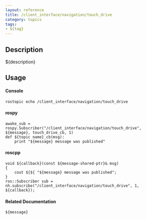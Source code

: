 ```yaml
---
layout: reference
title: /client_interface/navigation/touch_drive
category: topics
tags: 
- ${tag}
---
```


## Description
${description}

## Usage
#### Console
```
rostopic echo /client_interface/navigation/touch_drive
```

#### rospy
```
awake_sub = rospy.Subscriber("/client_interface/navigation/touch_drive", ${message}, touch_drive_cb, 1)
def ${topic name}_cb(msg):
    print "${message} message was published"
```

#### roscpp
```
void ${callback}(const ${message-shared-ptr}& msg)
{
    cout ${${ "${message} message was published";
}
ros::Subscriber sub = nh.subscribe("/client_interface/navigation/touch_drive", 1, ${callback});
```

#### Related Documentation
``${message}``